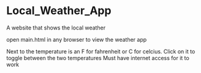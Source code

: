 # Local_Weather_App
A website that shows the local weather

open main.html in any browser to view the weather app

Next to the temperature is an F for fahrenheit or C for celcius. Click on it to toggle between the two temperatures
Must have internet access for it to work
